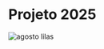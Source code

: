 # Projeto 2025
<img src="https://s3.static.brasilescola.uol.com.br/be/2024/08/1-ilustracao-representativa-do-agosto-lilas-campanha-que-visa-a-combater-a-violencia-contra-a-mulher.jpg" alt="agosto lilas">
